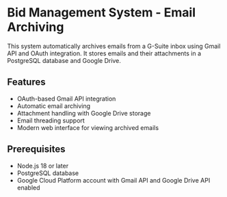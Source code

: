 # Bid Management System - Email Archiving

This system automatically archives emails from a G-Suite inbox using Gmail API and OAuth integration. It stores emails and their attachments in a PostgreSQL database and Google Drive.

## Features

- OAuth-based Gmail API integration
- Automatic email archiving
- Attachment handling with Google Drive storage
- Email threading support
- Modern web interface for viewing archived emails

## Prerequisites

- Node.js 18 or later
- PostgreSQL database
- Google Cloud Platform account with Gmail API and Google Drive API enabled
